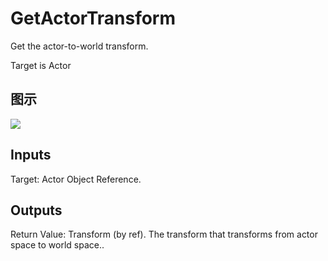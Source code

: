 # GetActorTransform

Get the actor-to-world transform.

Target is Actor

## 图示

![]($-20221218-21145467.png)

## Inputs

Target: Actor Object Reference.  

## Outputs

Return Value: Transform (by ref). The transform that transforms from actor space to world space..

